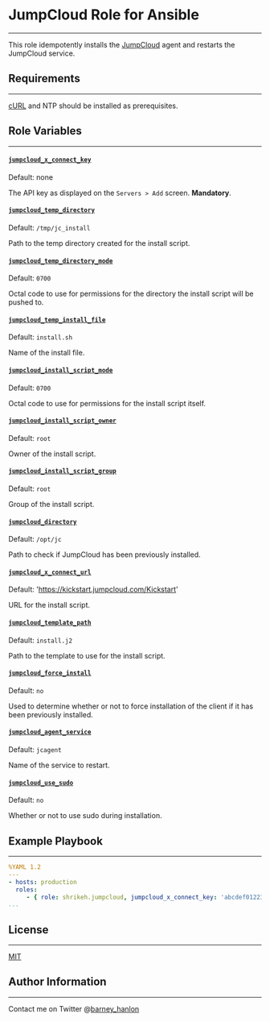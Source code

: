 # JumpCloud Role for Ansible
------------
This role idempotently installs the [JumpCloud][jumpcloud] agent and restarts the JumpCloud service.

## Requirements
------------
[cURL][curl] and NTP should be installed as prerequisites.

## Role Variables
------------

#### [`jumpcloud_x_connect_key`][jc-x-connect-key]
Default: none

The API key as displayed on the `Servers > Add` screen. **Mandatory**.

#### [`jumpcloud_temp_directory`][jc-temp-directory]
Default: `/tmp/jc_install`

Path to the temp directory created for the install script.
#### [`jumpcloud_temp_directory_mode`][jc-temp-directory-mode]
Default: `0700`

Octal code to use for permissions for the directory the install script will be pushed to.

#### [`jumpcloud_temp_install_file`][jc-temp-install-file]
Default: `install.sh`

Name of the install file.

#### [`jumpcloud_install_script_mode`][jc-install-script-mode]
Default: `0700`

Octal code to use for permissions for the install script itself.

#### [`jumpcloud_install_script_owner`][jc-install-script-owner]
Default: `root`

Owner of the install script.

#### [`jumpcloud_install_script_group`][jc-install-script-group]
Default: `root`

Group of the install script.

#### [`jumpcloud_directory`][jc-directory]
Default: `/opt/jc`

Path to check if JumpCloud has been previously installed.

#### [`jumpcloud_x_connect_url`][jc-x-connect-url]
Default: 'https://kickstart.jumpcloud.com/Kickstart'

URL for the install script.

#### [`jumpcloud_template_path`][jc-template-path]
Default: `install.j2`

Path to the template to use for the install script.

#### [`jumpcloud_force_install`][jc-force-install]
Default: `no`

Used to determine whether or not to force installation of the client if it has been previously installed.

#### [`jumpcloud_agent_service`][jc-agent-service]
Default: `jcagent`

Name of the service to restart.

#### [`jumpcloud_use_sudo`][jc-use-sudo]
Default: `no`

Whether or not to use sudo during installation.

## Example Playbook
----------------

```YAML
%YAML 1.2
---
- hosts: production
  roles:
     - { role: shrikeh.jumpcloud, jumpcloud_x_connect_key: 'abcdef012234343' }
...
```

## License
-------

[MIT][licence]

## Author Information
------------------
Contact me on Twitter @[barney_hanlon][twitter]

[curl]: https://galaxy.ansible.com/list#/roles/4384
[jumpcloud]: https://jumpcloud.com "JumpCloud website"
[jc-x-connect-key]: https://github.com/shrikeh/ansible-jumpcloud/blob/master/defaults/main.yml#L4 "Link to variable on master"
[jc-temp-directory]: https://github.com/shrikeh/ansible-jumpcloud/blob/master/defaults/main.yml#L4 "Link to variable on master"
[jc-temp-directory-mode]: https://github.com/shrikeh/ansible-jumpcloud/blob/master/defaults/main.yml#L5 "Link to variable on master"
[jc-temp-install-file]: https://github.com/shrikeh/ansible-jumpcloud/blob/master/defaults/main.yml#L6 "Link to variable on master"
[jc-install-script-mode]:	https://github.com/shrikeh/ansible-jumpcloud/blob/master/defaults/main.yml#L7 "Link to variable on master"
[jc-install-script-owner]: https://github.com/shrikeh/ansible-jumpcloud/blob/master/defaults/main.yml#L9 "Link to variable on master"
[jc-install-script-group]: https://github.com/shrikeh/ansible-jumpcloud/blob/master/defaults/main.yml#L10 "Link to variable on master"
[jc-directory]: https://github.com/shrikeh/ansible-jumpcloud/blob/master/defaults/main.yml#L12 "Link to variable on master"
[jc-x-connect-url]: https://github.com/shrikeh/ansible-jumpcloud/blob/master/defaults/main.yml#L13 "Link to variable on master"
[jc-template-path]: https://github.com/shrikeh/ansible-jumpcloud/blob/master/defaults/main.yml#L15 "Link to variable on master"
[jc-force-install]: https://github.com/shrikeh/ansible-jumpcloud/blob/master/defaults/main.yml#L17 "Link to variable on master"
[jc-agent-service]: https://github.com/shrikeh/ansible-jumpcloud/blob/master/defaults/main.yml#L18 "Link to variable on master"
[jc-use-sudo]: https://github.com/shrikeh/ansible-jumpcloud/blob/master/defaults/main.yml#L19 "Link to variable on master"
[licence]: https://raw.githubusercontent.com/shrikeh/ansible-jumpcloud/master/LICENSE
[twitter]: https://twitter.com/barney_hanlon "Link to my Twitter page"
